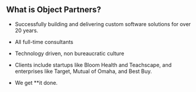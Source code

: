 ## What is Object Partners?

* Successfully building and delivering custom software solutions for over 20 years.

* All full-time consultants

* Technology driven, non bureaucratic culture

* Clients include startups like Bloom Health and Teachscape, and enterprises like Target, Mutual of Omaha, and Best Buy.

* We get **it done.
